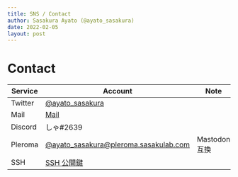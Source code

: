 ```yaml
---
title: SNS / Contact
author: Sasakura Ayato (@ayato_sasakura)
date: 2022-02-05
layout: post
---
```


# Contact

|  Service  |  Account  |  Note  |
| --- | --- | --- |
|  Twitter  |  [@ayato_sasakura][twitter]  |    |
|  Mail  |  [Mail][mail] |    |
|  Discord  |  しゃ#2639  |    |
|  Pleroma  |  [@ayato_sasakura@pleroma.sasakulab.com][pleroma]  |  Mastodon 互換  |
|  SSH  |  [SSH 公開鍵](/pages/ssh/)  |    |


[twitter]: https://twitter.com/ayato_sasakura
[mail]: mailto:admin@sasakulab.com
[pleroma]: https://pleroma.sasakulab.com/ayato_sasakura
